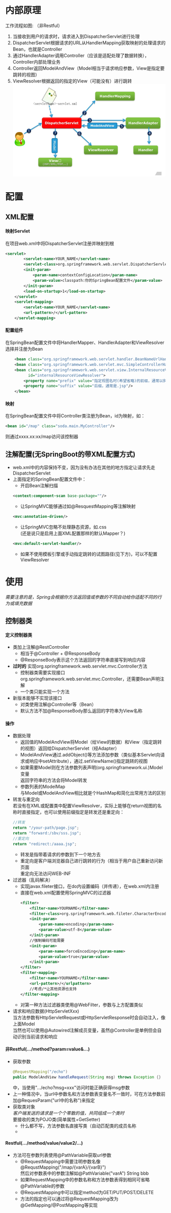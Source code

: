 # 内部原理
工作流程如图:  （非Restful）
1.  当接收到用户的请求时，请求进入到DispatcherServlet进行处理
2.  DispatcherServlet根据请求的URL从HandlerMapping获取映射的处理请求的Bean，也就是Controller
3.  通过HandlerAdapter调用Controller（应该是适配处理了数据转换），Controller内部处理业务
4.  Controller返回ModelAndView（Model相当于请求响应参数，View是指定要跳转的视图）
5.  ViewResolver根据返回的指定的View（可能没有）进行跳转
![](./Picture/SpringMVC_Workflow.jfif)  

# 配置
## XML配置
#### 映射Servlet
在项目web.xml中将DispatcherServlet注册并映射到根
```xml
<servlet>
        <servlet-name>YOUR_NAME</servlet-name>
        <servlet-class>org.springframework.web.servlet.DispatcherServlet</servlet-class>
        <init-param>
            <param-name>contextConfigLocation</param-name>
            <param-value>classpath:你的SpringBean配置文件</param-value>
        </init-param>
        <load-on-startup>1</load-on-startup>
    </servlet>
    <servlet-mapping>
        <servlet-name>YOUR_NAME</servlet-name>
        <url-pattern>/</url-pattern>
    </servlet-mapping>
```
#### 配置组件
在SpringBean配置文件中将HandlerMapper、HandlerAdapter和ViewResolver选择并注册为Bean
```xml
    <bean class="org.springframework.web.servlet.handler.BeanNameUrlHandlerMapping"/>
    <bean class="org.springframework.web.servlet.mvc.SimpleControllerHandlerAdapter"/>
    <bean class="org.springframework.web.servlet.view.InternalResourceViewResolver"
          id="internalResourceViewResolver">
        <property name="prefix" value="指定视图名时(希望省略)的前缀，通常以斜杠结尾"/>
        <property name="suffix" value="后缀，通常是.jsp"/>
    </bean>
```
#### 映射
在SpringBean配置文件中将Controller类注册为Bean，id为映射，如：
```xml
<bean id="/map" class="soda.main.MyController"/>
```
则通过xxxx.xx:xx/map访问该控制器
## 注解配置(无SpringBoot的带XML配置方式)
*   web.xml中的内容保持不变，因为没有办法在其他的地方指定让请求先走DispatcherServlet
*   上面指定的SpringBean配置文件中：
    *   开启Bean注解扫描
    ```xml
    <context:component-scan base-package=""/>
    ```
    *   让SpringMVC能够通过如@ResquestMapping等注解映射
    ```xml
    <mvc:annotation-driven/>
    ```
    *   让SpringMVC忽略不处理静态资源，如.css  
        (还是说只是启用上面XML配置那样的默认Mapper？)
    ```xml
    <mvc:default-servlet-handler/>
    ```
    *   如果不使用模板引擎或手动指定跳转的试图路径(见下方)，可以不配置ViewResolver

# 使用
*需要注意的是，Spring会根据你方法返回值或参数的不同自动给你适配不同的行为或填充数据*
## 控制器类
#### 定义控制器类
*   类加上注解@RestController
    *   相当于@Controller + @ResponseBody
    *   @ResponseBody表示这个方法返回的字符串直接写到响应内容
*  **过时的** 实现org.springframework.web.servlet.mvc.Controller方法
    *   控制器类需要实现接口org.springframework.web.servlet.mvc.Controller，还需要Bean声明注解  
    *   一个类只能实现一个方法
*   新版本能够不实现该接口
    *   对类使用注解@Controller等（Bean）
    *   默认方法不加@ResponseBody那么返回的字符串为View名称
#### 操作
*   数据处理
    *   返回值的ModelAndView将Model（给View的数据）和View（指定跳转的视图）返回给DispatcherServlet（经Adapter） 
    *   ModelAndView通过.addObject()等方法添加参数（类似基本Servlet向请求或响应中setAttribute），通过.setViewName()指定跳转的视图
    *   如果需要Model则在方法参数列表声明(org.springframework.ui.)Model变量  
        返回字符串的方法会将Model转发
    *   参数列表的ModelMap  
        与Model或ModelAndView相比就是个HashMap和简化出常用方法的区别  
*   转发与重定向  
    若没有在XML或配置类中配置ViewResolver，实际上能够在return视图的名称时直接指定，也可以使用前缀指定是转发还是重定向：  
    ```java
    //转发
    return "/your-path/page.jsp";
    return "forward:/sbv/sss.jsp";
    //重定向
    return "redirect:/aaaa.jsp";
    ```
    *   转发是指带着请求的参数到下一个地方去
    *   重定向是客户端浏览器自己进行跳转的行为（相当于用户自己重新访问新页面  
        重定向无法访问WEB-INF
*   过滤器（乱码解决）
    *   实现javax.fileter接口，在do内设置编码（并传递），在web.xml内注册
    *   直接在web.xml配置使用SpringMVC的过滤器
        ```xml
        <filter>
            <filter-name>YOURNAME</filter-name>
            <filter-class>org.springframework.web.fileter.CharacterEncodingFilter</filter-class>
            <init-param>
                <param-name>encoding</param-name>
                <param-value>utf-8</param-value>
            </init-param> 
            //强制编码可能需要       
            <init-param>  
                <param-name>forceEncoding</param-name>  
                <param-value>true</param-value>  
            </init-param> 
        </filter>
        <filter-mapping>
            <filter-name>YOURNAME</filter-name>
            <url-pattern>/</urlpattern>
            //考虑/*让其他资源也支持
        </filter-mapping>
        ```
    *   对第一种方法过滤器类使用@WebFilter，参数与上方配置类似  
*   请求和响应数据(HttpServletXxx)  
    当方法参数有HttpServletRequest或HttpServletResponse时会自动注入，像上面Model  
    当然也可以使用@Autowired注解成员变量，虽然@Controller是单例但会自动识别当前请求和响应
#### 非Restful(.../method?param=value&...)
*   获取参数
    ```java
    @RequestMapping("/echo")
    public ModelAndView handleRequest(String msg) throws Exception {}
    ```
    中，当使用".../echo?msg=xxx"访问时能正确获得msg参数
*   上一种情况中，当url中参数名和方法参数表变量名不一致时，可在方法参数前加@RequesParam("url中的名称")来指定
*   获取类对象  
    *客户端发送的请求是一个个零散的值，共同组成一个类时*  
    要接收的类为POJO类(简单属性+GetSetter)  
    *   什么都不写，方法参数名直接写类（自动匹配类的成员名称  
    *   
#### Restful(.../method/value/value2/...)
*   方法可在参数列表使用@PathVariable获取url参数
    *   @RequestMapping中需要注明参数名像@RequstMapping("/map/{varA}/{varB}")  
        然后对参数表中的参数注解如@PathVariable("varA") String bbb
    *   如果RequestMapping中的参数名称和方法参数表得到相同可省略@PathVariable的参数  
    *   @RequestMapping中可以指定method为GET/PUT/POST/DELETE
    *   方法的指定也可以通过将@RequestMapping改为@GetMapping/@PostMapping等实现
